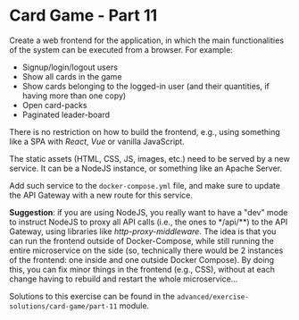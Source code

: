 # Card Game - Part 11

Create a web frontend for the application, in which the main functionalities of the system can be executed from a
browser. For example:

* Signup/login/logout users
* Show all cards in the game
* Show cards belonging to the logged-in user (and their quantities, if having more than one copy)
* Open card-packs
* Paginated leader-board

There is no restriction on how to build the frontend, e.g., using something like a SPA with *React*, *Vue* or vanilla
JavaScript.

The static assets (HTML, CSS, JS, images, etc.) need to be served by a new service. It can be a NodeJS instance, or
something like an Apache Server.

Add such service to the `docker-compose.yml` file, and make sure to update the API Gateway with a new route for this
service.

**Suggestion**: if you are using NodeJS, you really want to have a "dev" mode to instruct NodeJS to proxy all API
calls (i.e., the ones to */api/**) to the API Gateway, using libraries like *http-proxy-middleware*. The idea is that
you can run the frontend outside of Docker-Compose, while still running the entire microservice on the side (so,
technically there would be 2 instances of the frontend:
one inside and one outside Docker Compose). By doing this, you can fix minor things in the frontend (e.g., CSS), without
at each change having to rebuild and restart the whole microservice...

Solutions to this exercise can be found in the
`advanced/exercise-solutions/card-game/part-11` module.
  
 
